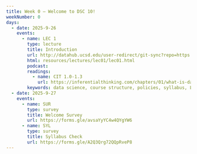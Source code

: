 ```yaml
---
title: Week 0 – Welcome to DSC 10!
weekNumber: 0
days:
  - date: 2025-9-26
    events:
      - name: LEC 1
        type: lecture
        title: Introduction
        url: http://datahub.ucsd.edu/user-redirect/git-sync?repo=https://github.com/dsc-courses/dsc10-2025-fa&subPath=resources/lectures/lec01/lec01.ipynb
        html: resources/lectures/lec01/lec01.html
        podcast:
        readings:
          - name: CIT 1.0-1.3
            url: https://inferentialthinking.com/chapters/01/what-is-data-science.html
        keywords: data science, course structure, policies, syllabus, Little Women demo
  - date: 2025-9-27
    events:
      - name: SUR
        type: survey
        title: Welcome Survey
        url: https://forms.gle/avsaYyYC4w4QYgYW6
      - name: SYL
        type: survey
        title: Syllabus Check
        url: https://forms.gle/A2Q3Qrg72QQpRveP8
---
```

